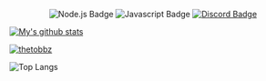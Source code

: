 <!--
**TheTobbz/TheTobbz** is a ✨ _special_ ✨ repository because its `README.md` (this file) appears on your GitHub profile.

Here are some ideas to get you started:

- 🔭 I’m currently working on ...
- 🌱 I’m currently learning ...
- 👯 I’m looking to collaborate on ...
- 🤔 I’m looking for help with ...
- 💬 Ask me about ...
- 📫 How to reach me: ...
- 😄 Pronouns: ...
- ⚡ Fun fact: ...
-->


<!-- https://github.com/alexandresanlim/Badges4-README.md-Profile -->
<p align="center">
    <img src="https://img.shields.io/badge/node.js%20-%2343853D.svg?&style=for-the-badge&logo=node.js&logoColor=white" alt="Node.js Badge"/>
    <img src="https://img.shields.io/badge/javascript-%23F7DF1E.svg?&style=for-the-badge&logo=javascript&logoColor=black)" alt="Javascript Badge"/>
    <a href="https://discord.gg/mQMVrkd" traget="_parent">
        <img src="https://img.shields.io/badge/discord-%237289DA.svg?&style=for-the-badge&logo=discord&logoColor=white" alt="Discord Badge"/>
    </a>
</p>

<!-- https://github.com/anuraghazra/github-readme-stats#github-stats-card -->
[![My's github stats](https://github-readme-stats.vercel.app/api?username=TheTobbz)](https://github.com/anuraghazra/github-readme-stats)



<p align="left">
    <a href="https://github.com/ryo-ma/github-profile-trophy">
        <img src="https://github-profile-trophy.vercel.app/?username=thetobbz" alt="thetobbz" />
    </a>
</p>

![Top Langs](https://github-readme-stats.vercel.app/api/top-langs/?username=aemmadi&hide=TeX&layout=compact)




